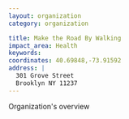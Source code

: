 ```yaml
---
layout: organization
category: organization

title: Make the Road By Walking
impact_area: Health
keywords: 
coordinates: 40.69848,-73.91592
address: |
  301 Grove Street
  Brooklyn NY 11237
---
```

Organization's overview
